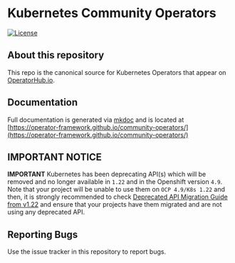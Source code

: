 # Kubernetes Community Operators
[![License](http://img.shields.io/:license-apache-blue.svg)](http://www.apache.org/licenses/LICENSE-2.0.html)

## About this repository

This repo is the canonical source for Kubernetes Operators that appear on [OperatorHub.io](https://operatorhub.io).

## Documentation

Full documentation is generated via [mkdoc](https://www.mkdocs.org/) and is located at [https://operator-framework.github.io/community-operators/](https://operator-framework.github.io/community-operators/)

## IMPORTANT NOTICE

**IMPORTANT** Kubernetes has been deprecating API(s) which will be removed and no longer available in `1.22` and in the Openshift version `4.9`. Note that your project will be unable to use them on `OCP 4.9/K8s 1.22` and then, it is strongly recommended to check [Deprecated API Migration Guide from v1.22][k8s-deprecated-guide] and ensure that your projects have them migrated and are not using any deprecated API.

## Reporting Bugs

Use the issue tracker in this repository to report bugs.

[k8s-deprecated-guide]: https://kubernetes.io/docs/reference/using-api/deprecation-guide/#v1-22
